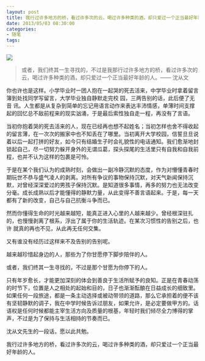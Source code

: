 ```yaml
---
layout: post
title: 我行过许多地方的桥，看过许多次的云，喝过许多种类的酒，却只爱过一个正当最好年龄的人。
date: 2013/05/03 08:30:00
categories: 
- 随笔
tags: 
---
```


![][1]

> 或者，我们终其一生寻找的，不过是我那行过许多地方的桥，看过许多次的云，喝过许多种类的酒，却只爱过一个正当最好年龄的人。—— 沈从文

你也许也是这样。小学毕业时一团人抱在一起哭的死去活来，中学毕业时拿着留言簿到处找同学写留言，大学毕业独自静默走完校 园，三两告别的话，此后便了无音 讯。人生都是从复杂到简单的忘记用语言动作来表达丰沛情感，单薄时间支撑起的回忆总不敌前程来的现实汹涌，于是最后索性独自走一程，再没有了言语。

当初你抱着哭的死去活来的人，现在已经再也想不起姓名；当初怎样也舍不得收起的留言薄，在一次次的搬家中也不知丢在了哪里。当初离开大学校园，信誓旦旦说 着以后一起打拼的好友，如今只有结婚生子时会礼貌性的电话通知。我们愈渐地封锁起自己，尽一切努力躲开身外的无谓瓜葛，探头探尾的生活里只有自我和自我前 程，也并不认为这样的包裹是可怜。

于是在某个我们认为的成熟时刻，会做出一副冷静沉默的态度，作为对懵懂青春时期玩世不恭与盛气凌人的剥离。对所有争议的事物保持沉默，对天气新闻保持沉 默，对曾经深深爱过的男孩子保持沉默。是知道很多事情，再多的努力也无法改变分毫。成长成熟以后才能懂得的静默力量，从此变得不善言语起来。于是，每一天 都有了新的改变，自己与自己抗衡斗争而已。

然而你懂得生命的时光越来越短，能真正进入心里的人越来越少。曾经根深驻扎的，也慢慢剥离了根系，浮出了属于你的生活轨迹。在某次习惯性的告别之后，也许 就真的再也不见，从此再无任何交集。

又有谁没有经历过这样来不及告别的告别呢。

越来越珍惜起身边的人，那些为了你甘愿停下脚步陪伴的人。

或者，我们终其一生寻找的，不过是那个甘愿为你停下的人。

只有年岁愈长，才能更加深刻的体会到善良于生活所赋予的良知。正是在青春动荡的时节下，位置是人之相处的起始和目的，日子也渐渐酝酿在日益成长的细致里。 如果任何一段旅途，都是一条主动选择或被动带领的道路，那么它承担着的便不该有坚韧静默的调子，我在中学时候告诉过朋友，如果允许，是必定要做甲方的。话 语权是任何时候都能主宰生活方向及质量的根基，年轻时我们倾尽全力博得的掌声，不过是为了保持与生活相持的节奏而已。

沈从文先生的一段话，愿以此共勉。

我行过许多地方的桥，看过许多次的云，喝过许多种类的酒，却只爱过一个正当最好年龄的人。

[1]: https://ww2.sinaimg.cn/large/006tNc79gw1f512j3ntcvj30dr093aak
